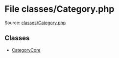 File classes/Category.php
=========

Source: [classes/Category.php](https://github.com/PrestaShop/PrestaShop/blob/1.6.0.1/classes/Category.php)


Classes
-------

* [CategoryCore](class.CategoryCore.md)

